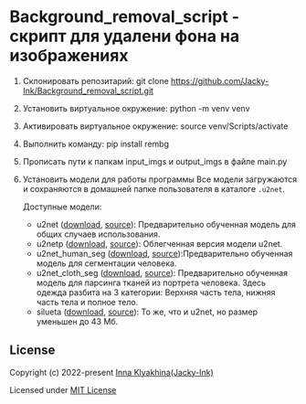 # Background_removal_script - скрипт для удалени фона на изображениях

1. Склонировать репозитарий:
    git clone https://github.com/Jacky-Ink/Background_removal_script.git

2. Установить виртуальное окружение:
    python -m venv venv

3. Активировать виртуальное окружение:
    source venv/Scripts/activate

4. Выполнить команду:
    pip install rembg

5. Прописать пути к папкам input_imgs и output_imgs в файле main.py

6. Установить модели для работы программы
    Все модели загружаются и сохраняются в домашней папке пользователя в каталоге `.u2net`.

    Доступные модели:

    -   u2net ([download](https://github.com/danielgatis/rembg/releases/download/v0.0.0/u2net.onnx), [source](https://github.com/xuebinqin/U-2-Net)): Предварительно обученная модель для общих случаев использования.
    -   u2netp ([download](https://github.com/danielgatis/rembg/releases/download/v0.0.0/u2netp.onnx), [source](https://github.com/xuebinqin/U-2-Net)): Облегченная версия модели u2net.
    -   u2net_human_seg ([download](https://github.com/danielgatis/rembg/releases/download/v0.0.0/u2net_human_seg.onnx), [source](https://github.com/xuebinqin/U-2-Net)):Предварительно обученная модель для сегментации человека.
    -   u2net_cloth_seg ([download](https://github.com/danielgatis/rembg/releases/download/v0.0.0/u2net_cloth_seg.onnx), [source](https://github.com/levindabhi/cloth-segmentation)): Предварительно обученная модель для парсинга тканей из портрета человека. Здесь одежда разбита на 3 категории: Верхняя часть тела, нижняя часть тела и полное тело.
    -   silueta ([download](https://github.com/danielgatis/rembg/releases/download/v0.0.0/silueta.onnx), [source](https://github.com/xuebinqin/U-2-Net/issues/295)): То же, что и u2net, но размер уменьшен до 43 Мб.

## License

Copyright (c) 2022-present [Inna Klyakhina(Jacky-Ink)](https://github.com/Jacky-Ink)

Licensed under [MIT License](./LICENSE)